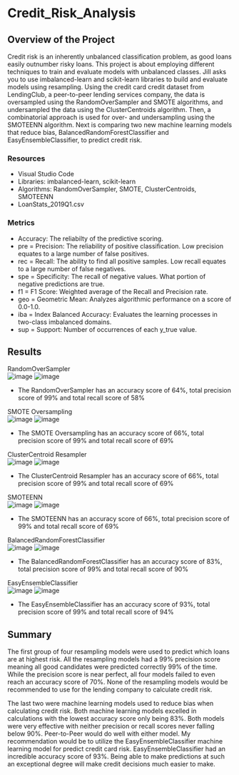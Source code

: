 # Credit_Risk_Analysis

## Overview of the Project
Credit risk is an inherently unbalanced classification problem, as good loans easily outnumber risky loans. This project is about employing different techniques to train and evaluate models with unbalanced classes. Jill asks you to use imbalanced-learn and scikit-learn libraries to build and evaluate models using resampling. Using the credit card credit dataset from LendingClub, a peer-to-peer lending services company, the data is oversampled using the RandomOverSampler and SMOTE algorithms, and undersampled the data using the ClusterCentroids algorithm. Then, a combinatorial approach is used for over- and undersampling using the SMOTEENN algorithm. Next is comparing two new machine learning models that reduce bias, BalancedRandomForestClassifier and EasyEnsembleClassifier, to predict credit risk.

### Resources
- Visual Studio Code
- Libraries: imbalanced-learn, scikit-learn
- Algorithms: RandomOverSampler, SMOTE, ClusterCentroids, SMOTEENN
- LoanStats_2019Q1.csv  

### Metrics
- Accuracy: The reliabilty of the predictive scoring.
- pre = Precision: The reliability of positive classification. Low precision equates to a large number of false positives.
- rec = Recall: The ability to find all positive samples. Low recall equates to a large number of false negatives.
- spe = Specificity: The recall of negative values. What portion of negative predictions are true.
- f1 = F1 Score: Weighted average of the Recall and Precision rate.
- geo = Geometric Mean: Analyzes algorithmic performance on a score of 0.0-1.0.
- iba = Index Balanced Accuracy: Evaluates the learning processes in two-class imbalanced domains.
- sup = Support: Number of occurrences of each y_true value.

## Results
RandomOverSampler  
![image](https://user-images.githubusercontent.com/86776606/199567126-8476a14f-7f34-4201-9140-b4105ba0e822.png)
![image](https://user-images.githubusercontent.com/86776606/199531718-babff12d-00d0-4a29-b629-ac99cbb79740.png)  
- The RandomOverSampler has an accuracy score of 64%, total precision score of 99% and total recall score of 58%


SMOTE Oversampling  
![image](https://user-images.githubusercontent.com/86776606/199567288-dc8734f4-7f75-450b-9d58-d795f66e2266.png)
![image](https://user-images.githubusercontent.com/86776606/199531987-0e5653ed-ffda-47ef-90a8-2ad9d7c3d276.png)  
- The SMOTE Oversampling has an accuracy score of 66%, total precision score of 99% and total recall score of 69%


ClusterCentroid Resampler  
![image](https://user-images.githubusercontent.com/86776606/199567423-552aaf73-e628-48a4-bd39-fef68410e2ef.png)
![image](https://user-images.githubusercontent.com/86776606/199532430-6648e548-8ff6-44ce-8ab9-a65f7a797307.png)  
- The ClusterCentroid Resampler has an accuracy score of 66%, total precision score of 99% and total recall score of 69%


SMOTEENN  
![image](https://user-images.githubusercontent.com/86776606/199567491-a19580fb-9a95-4437-afe4-c3315d1a1668.png)
![image](https://user-images.githubusercontent.com/86776606/199532699-884ab1e4-c7c7-4a63-a231-8981bacc859a.png)  
- The SMOTEENN has an accuracy score of 66%, total precision score of 99% and total recall score of 69%


BalancedRandomForestClassifier  
![image](https://user-images.githubusercontent.com/86776606/199567610-c1827e2b-d6c1-4e84-8cfc-9f1153a98ca1.png)
![image](https://user-images.githubusercontent.com/86776606/199542415-f88400c1-5a30-4529-a81a-8491efda2ab7.png)  
- The BalancedRandomForestClassifier has an accuracy score of 83%, total precision score of 99% and total recall score of 90%


EasyEnsembleClassifier  
![image](https://user-images.githubusercontent.com/86776606/199567667-d8e4dd05-519d-4ac9-9238-80d16d193549.png)
![image](https://user-images.githubusercontent.com/86776606/199542546-68265f9b-c8f0-4ec1-8c23-91fcdac437f8.png)  
- The EasyEnsembleClassifier has an accuracy score of 93%, total precision score of 99% and total recall score of 94%

## Summary
The first group of four resampling models were used to predict which loans are at highest risk. All the resampling models had a 99% precision score meaning all good candidates were predicted correctly 99% of the time. While the precision score is near perfect, all four models failed to even reach an accuracy score of 70%. None of the resampling models would be recommended to use for the lending company to calculate credit risk.

The last two were machine learning models used to reduce bias when calculating credit risk. Both machine learning models excelled in calculations with the lowest accuracy score only being 83%. Both models were very effective with neither precision or recall scores never falling below 90%. Peer-to-Peer would do well with either model. My recommendation would be to utilize the EasyEnsembleClassifier machine learning model for predict credit card risk. EasyEnsembleClassifier had an incredible accuracy score of 93%. Being able to make predictions at such an exceptional degree will make credit decisions much easier to make.
